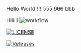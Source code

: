 Hello World!!!!
555 666 bbb

Hiiiiii
![workflow](https://github.com/40794441WaiThetPaing/wai/actions/workflows/main.yml/badge.svg)

[![LICENSE](https://img.shields.io/github/license/40794441WaiThetPaing/wai.svg?style=flat-square)](https://github.com/40794441WaiThetPaing/wai/blob/master/LICENSE)

[![Releases](https://img.shields.io/github/release/40794441WaiThetPaing/wai/all.svg?style=flat-square)](https://github.com/40794441WaiThetPaing/wai/releases)